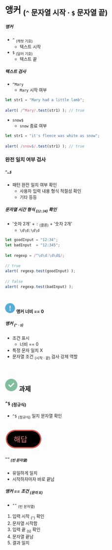 앵커 <sub>(`^` 문자열 시작 · `$` 문자열 끝)</sub>
====

##### 앵커
- `^` <sub>(캐럿 기호)</sub>
  - 텍스트 시작
- `$` <sub>(달러 기호)</sub>
  - 텍스트 끝

##### 텍스트 검사
- `^Mary`
  - `Mary` 시작 여부
```javascript
let str1 = "Mary had a little lamb";

alert( /^Mary/.test(str1) ); // true
```
- `snow$`
  - `snow` 종료 여부
```javascript
let str1 = "it's fleece was white as snow";

alert( /snow$/.test(str1) ); // true
```

### 완전 일치 여부 검사

##### `^…$`
- 패턴 완전 일치 여부 확인
  - 사용자 입력 내용 형식 적절성 확인
  - 기타 등등

##### 문자열 시간 형식 <sub>(`12:34`)</sub> 확인
- '숫자 2개' + `:` <sub>(콜론)</sub> + '숫자 2개'
  - `\d\d:\d\d`
```javascript
let goodInput = "12:34";
let badInput  = "12:345";

let regexp = /^\d\d:\d\d$/;

// true
alert( regexp.test(goodInput) );

// false
alert( regexp.test(badInput) );
```

<br />

<img src="../../images/commons/icons/circle-exclamation-solid.svg" /> **앵커 너비 == 0**

##### 앵커 <sub>(`^` · `$`)</sub>
- 조건 표시
  - 너비 == 0
- 특정 문자 일치 X
- 문자열 조건 <sub>(시작 · 끝)</sub> 검사 강제 역할

<br />

## <img src="../../images/commons/icons/circle-check-solid.svg" /> 과제

### `^$` <sub>(정규식)</sub>
- `^$` <sub>(정규식)</sub> 일치 문자열 확인

<br />

<img src="../../images/commons/icons/circle-answer.svg" />

##### `""` <sub>(빈 문자열)</sub>
- 유일하게 일치
- 시작하자마자 바로 끝남

##### 앵커 == 조건 <sub>(문자 X)</sub>
- `""` <sub>(빈 문자열)</sub>
1. 입력 시작 <sub>(`^`)</sub> 확인
2. 문자열 시작함
3. 입력 끝 <sub>(`$`)</sub> 확인
4. 문자열 끝남
5. 결과 일치

